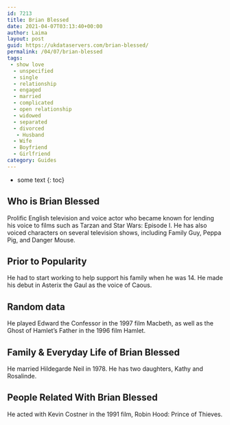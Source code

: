 ```yaml
---
id: 7213
title: Brian Blessed
date: 2021-04-07T03:13:40+00:00
author: Laima
layout: post
guid: https://ukdataservers.com/brian-blessed/
permalink: /04/07/brian-blessed
tags:
 - show love
  - unspecified
  - single
  - relationship
  - engaged
  - married
  - complicated
  - open relationship
  - widowed
  - separated
  - divorced
   - Husband
  - Wife
  - Boyfriend
  - Girlfriend
category: Guides
---
```


* some text
{: toc}


## Who is Brian Blessed
                  
                  
                  
Prolific English television and voice actor who became known for lending his voice to films such as Tarzan and Star Wars: Episode I. He has also voiced characters on several television shows, including Family Guy, Peppa Pig, and Danger Mouse. 
                  
              
            
              
            
                
                
                
## Prior to Popularity
                  
                  
                  
He had to start working to help support his family when he was 14. He made his debut in Asterix the Gaul as the voice of Caous.
                  
              
            
              
            
                
                
                
## Random data
                  
                  
                  
He played Edward the Confessor in the 1997 film Macbeth, as well as the Ghost of Hamlet&#8217;s Father in the 1996 film Hamlet.
                  
              
            
              
            
                
                
                
## Family & Everyday Life of Brian Blessed
                  
                  
                  
He married Hildegarde Neil in 1978. He has two daughters, Kathy and Rosalinde. 
                  
              
            
              
            
                
                
                
## People Related With Brian Blessed
                  
                  
                  
He acted with Kevin Costner in the 1991 film, Robin Hood: Prince of Thieves.
                  
              
            
              
            
                
              
            
              
              
            
            
              
            
          
          
          